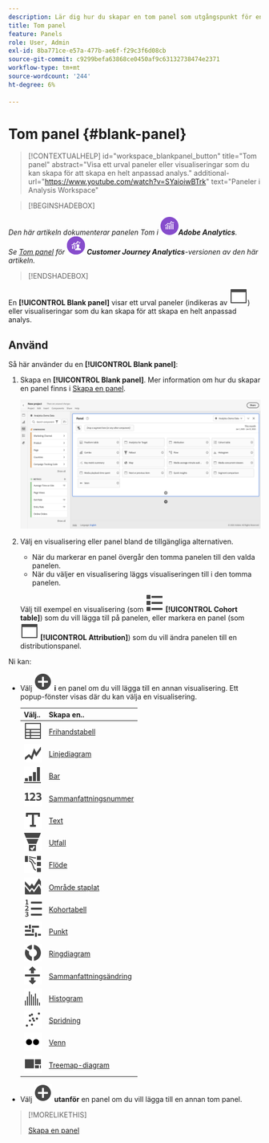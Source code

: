 ```yaml
---
description: Lär dig hur du skapar en tom panel som utgångspunkt för en visualisering.
title: Tom panel
feature: Panels
role: User, Admin
exl-id: 8ba771ce-e57a-477b-ae6f-f29c3f6d08cb
source-git-commit: c9299befa63868ce0450af9c63132738474e2371
workflow-type: tm+mt
source-wordcount: '244'
ht-degree: 6%

---
```


# Tom panel {#blank-panel}

<!-- markdownlint-disable MD034 -->

>[!CONTEXTUALHELP]
>id="workspace_blankpanel_button"
>title="Tom panel"
>abstract="Visa ett urval paneler eller visualiseringar som du kan skapa för att skapa en helt anpassad analys."
>additional-url="https://www.youtube.com/watch?v=SYaioiwBTrk" text="Paneler i Analysis Workspace"

<!-- markdownlint-enable MD034 -->


>[!BEGINSHADEBOX]

_Den här artikeln dokumenterar panelen Tom i_ ![AdobeAnalytics](/help/assets/icons/AdobeAnalytics.svg) _&#x200B;**Adobe Analytics**._<br/>_Se [Tom panel](https://experienceleague.adobe.com/sv/docs/analytics/analyze/analysis-workspace/panels/blank-panel) för_ ![CustomerJourneyAnalytics](/help/assets/icons/CustomerJourneyAnalytics.svg) _&#x200B;**Customer Journey Analytics**-versionen av den här artikeln._

>[!ENDSHADEBOX]


En **[!UICONTROL Blank panel]** visar ett urval paneler (indikeras av ![WebPage](/help/assets/icons/WebPage.svg)) eller visualiseringar som du kan skapa för att skapa en helt anpassad analys.

## Använd

Så här använder du en **[!UICONTROL Blank panel]**:

1. Skapa en **[!UICONTROL Blank panel]**. Mer information om hur du skapar en panel finns i [Skapa en panel](panels.md#create-a-panel).

   ![Skapa en panel](assets/create-panel.png)



1. Välj en visualisering eller panel bland de tillgängliga alternativen.


   * När du markerar en panel övergår den tomma panelen till den valda panelen.
   * När du väljer en visualisering läggs visualiseringen till i den tomma panelen.

   Välj till exempel en visualisering (som ![ViewList](/help/assets/icons/ViewList.svg) **[!UICONTROL Cohort table]**) som du vill lägga till på panelen, eller markera en panel (som ![WebPage](/help/assets/icons/WebPage.svg) **[!UICONTROL Attribution]**) som du vill ändra panelen till en distributionspanel.



Ni kan:

* Välj ![AddCircle](/help/assets/icons/AddCircle.svg) **i** en panel om du vill lägga till en annan visualisering. Ett popup-fönster visas där du kan välja en visualisering.

  | Välj.. | Skapa en.. |
  |---|---|
  | ![Tabell](/help/assets/icons/Table.svg) | [Frihandstabell](/help/analyze/analysis-workspace/visualizations/freeform-table/freeform-table.md) |
  | ![Linjediagram](/help/assets/icons/GraphTrend.svg) | [Linjediagram](/help/analyze/analysis-workspace/visualizations/line.md) |
  | ![GraphBarVertical](/help/assets/icons/GraphBarVertical.svg) | [Bar](/help/analyze/analysis-workspace/visualizations/bar.md) |
  | ![123](/help/assets/icons/123.svg) | [Sammanfattningsnummer](/help/analyze/analysis-workspace/visualizations/summary-number-change.md) |
  | ![Text](/help/assets/icons/Text.svg) | [Text](/help/analyze/analysis-workspace/visualizations/text.md) |
  | ![ConversionTratt](/help/assets/icons/ConversionFunnel.svg) | [Utfall](/help/analyze/analysis-workspace/visualizations/fallout/fallout-flow.md) |
  | ![Arbetsflöde](/help/assets/icons/GraphPathing.svg) | [Flöde](/help/analyze/analysis-workspace/visualizations/c-flow/flow.md) |
  | ![GraphAreaStached](/help/assets/icons/GraphAreaStacked.svg) | [Område staplat](/help/analyze/analysis-workspace/visualizations/area.md) |
  | ![TextNumbered](/help/assets/icons/TextNumbered.svg) | [Kohortabell](/help/analyze/analysis-workspace/visualizations/cohort-table/t-cohort.md) |
  | ![GraphBullet](/help/assets/icons/GraphBullet.svg) | [Punkt](/help/analyze/analysis-workspace/visualizations/bullet-graph.md) |
  | ![GraphDonut](/help/assets/icons/GraphDonut.svg) | [Ringdiagram](/help/analyze/analysis-workspace/visualizations/donut.md) |
  | ![MoveUpDown](/help/assets/icons/MoveUpDown.svg) | [Sammanfattningsändring](/help/analyze/analysis-workspace/visualizations/summary-number-change.md) |
  | ![Histogram](/help/assets/icons/Histogram.svg) | [Histogram](/help/analyze/analysis-workspace/visualizations/histogram.md) |
  | ![GraphScatter](/help/assets/icons/GraphScatter.svg) | [Spridning](/help/analyze/analysis-workspace/visualizations/scatterplot.md) |
  | ![Typ](/help/assets/icons/TwoDots.svg) | [Venn](/help/analyze/analysis-workspace/visualizations/venn.md) |
  | ![GraphTree](/help/assets/icons/GraphTree.svg) | [Treemap-diagram](/help/analyze/analysis-workspace/visualizations/treemap.md) |

* Välj ![AddCircle](/help/assets/icons/AddCircle.svg) **utanför** en panel om du vill lägga till en annan tom panel.


>[!MORELIKETHIS]
>
>[Skapa en panel](/help/analyze/analysis-workspace/c-panels/panels.md#create-a-panel)
>
